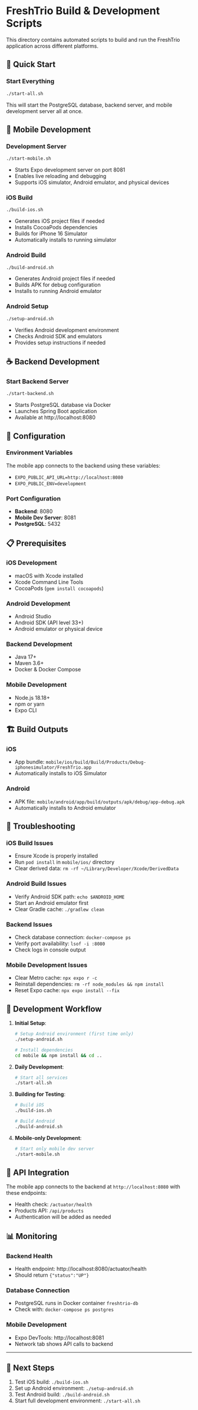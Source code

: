 # FreshTrio Build & Development Scripts

This directory contains automated scripts to build and run the FreshTrio application across different platforms.

## 🚀 Quick Start

### Start Everything
```bash
./start-all.sh
```
This will start the PostgreSQL database, backend server, and mobile development server all at once.

## 📱 Mobile Development

### Development Server
```bash
./start-mobile.sh
```
- Starts Expo development server on port 8081
- Enables live reloading and debugging
- Supports iOS simulator, Android emulator, and physical devices

### iOS Build
```bash
./build-ios.sh
```
- Generates iOS project files if needed
- Installs CocoaPods dependencies
- Builds for iPhone 16 Simulator
- Automatically installs to running simulator

### Android Build
```bash
./build-android.sh
```
- Generates Android project files if needed
- Builds APK for debug configuration
- Installs to running Android emulator

### Android Setup
```bash
./setup-android.sh
```
- Verifies Android development environment
- Checks Android SDK and emulators
- Provides setup instructions if needed

## ☕ Backend Development

### Start Backend Server
```bash
./start-backend.sh
```
- Starts PostgreSQL database via Docker
- Launches Spring Boot application
- Available at http://localhost:8080

## 🔧 Configuration

### Environment Variables
The mobile app connects to the backend using these variables:
- `EXPO_PUBLIC_API_URL=http://localhost:8080`
- `EXPO_PUBLIC_ENV=development`

### Port Configuration
- **Backend**: 8080
- **Mobile Dev Server**: 8081
- **PostgreSQL**: 5432

## 📋 Prerequisites

### iOS Development
- macOS with Xcode installed
- Xcode Command Line Tools
- CocoaPods (`gem install cocoapods`)

### Android Development
- Android Studio
- Android SDK (API level 33+)
- Android emulator or physical device

### Backend Development
- Java 17+
- Maven 3.6+
- Docker & Docker Compose

### Mobile Development
- Node.js 18.18+
- npm or yarn
- Expo CLI

## 🏗️ Build Outputs

### iOS
- App bundle: `mobile/ios/build/Build/Products/Debug-iphonesimulator/FreshTrio.app`
- Automatically installs to iOS Simulator

### Android
- APK file: `mobile/android/app/build/outputs/apk/debug/app-debug.apk`
- Automatically installs to Android emulator

## 🐛 Troubleshooting

### iOS Build Issues
- Ensure Xcode is properly installed
- Run `pod install` in `mobile/ios/` directory
- Clear derived data: `rm -rf ~/Library/Developer/Xcode/DerivedData`

### Android Build Issues
- Verify Android SDK path: `echo $ANDROID_HOME`
- Start an Android emulator first
- Clear Gradle cache: `./gradlew clean`

### Backend Issues
- Check database connection: `docker-compose ps`
- Verify port availability: `lsof -i :8080`
- Check logs in console output

### Mobile Development Issues
- Clear Metro cache: `npx expo r -c`
- Reinstall dependencies: `rm -rf node_modules && npm install`
- Reset Expo cache: `npx expo install --fix`

## 📖 Development Workflow

1. **Initial Setup**:
   ```bash
   # Setup Android environment (first time only)
   ./setup-android.sh
   
   # Install dependencies
   cd mobile && npm install && cd ..
   ```

2. **Daily Development**:
   ```bash
   # Start all services
   ./start-all.sh
   ```

3. **Building for Testing**:
   ```bash
   # Build iOS
   ./build-ios.sh
   
   # Build Android
   ./build-android.sh
   ```

4. **Mobile-only Development**:
   ```bash
   # Start only mobile dev server
   ./start-mobile.sh
   ```

## 🔗 API Integration

The mobile app connects to the backend at `http://localhost:8080` with these endpoints:
- Health check: `/actuator/health`
- Products API: `/api/products`
- Authentication will be added as needed

## 📊 Monitoring

### Backend Health
- Health endpoint: http://localhost:8080/actuator/health
- Should return `{"status":"UP"}`

### Database Connection
- PostgreSQL runs in Docker container `freshtrio-db`
- Check with: `docker-compose ps postgres`

### Mobile Development
- Expo DevTools: http://localhost:8081
- Network tab shows API calls to backend

---

## 🎯 Next Steps

1. Test iOS build: `./build-ios.sh`
2. Set up Android environment: `./setup-android.sh`
3. Test Android build: `./build-android.sh`
4. Start full development environment: `./start-all.sh`